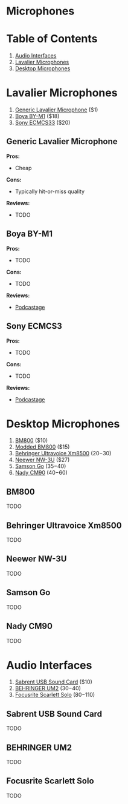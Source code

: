 # Microphones

# Table of Contents
1. [Audio Interfaces](#audio-interfaces)
2. [Lavalier Microphones](#lavalier-microphones)
3. [Desktop Microphones](#desktop-microphones)

# Lavalier Microphones
1. [Generic Lavalier Microphone](#generic-lavalier-microphone) ($1)
2. [Boya BY-M1](#boya-by-m1) ($18)
3. [Sony ECMCS33](#sony-ecmcs33) ($20)

## Generic Lavalier Microphone
**Pros:**
- Cheap

**Cons:**
- Typically hit-or-miss quality

**Reviews:**
- TODO

## Boya BY-M1
**Pros:**
- TODO

**Cons:**
- TODO

**Reviews:**
- [Podcastage](https://www.youtube.com/watch?v=vI_1nTUN-fE)

## Sony ECMCS3
**Pros:**
- TODO

**Cons:**
- TODO

**Reviews:**
- [Podcastage](https://youtu.be/VzGPyekZE7w)

# Desktop Microphones
1. [BM800](#bm800) ($10)
2. [Modded BM800]($modded-bm800) ($15)
2. [Behringer Ultravoice Xm8500](#behringer-ultravoice-xm8500) ($20-$30)
3. [Neewer NW-3U](#neewer-nw-3u) ($27)
4. [Samson Go](#samson-go) ($35-$40)
5. [Nady CM90](#nady-cm90) ($40-$60)

## BM800
TODO

## Behringer Ultravoice Xm8500
TODO

## Neewer NW-3U
TODO

## Samson Go
TODO

## Nady CM90
TODO

# Audio Interfaces
1. [Sabrent USB Sound Card](#sabrent-usb-sound-card) ($10)
2. [BEHRINGER UM2](#behringer-um2) ($30-$40)
3. [Focusrite Scarlett Solo](#focusrite-scarlett-solo) ($80-$110)

## Sabrent USB Sound Card
TODO

## BEHRINGER UM2
TODO

## Focusrite Scarlett Solo
TODO

